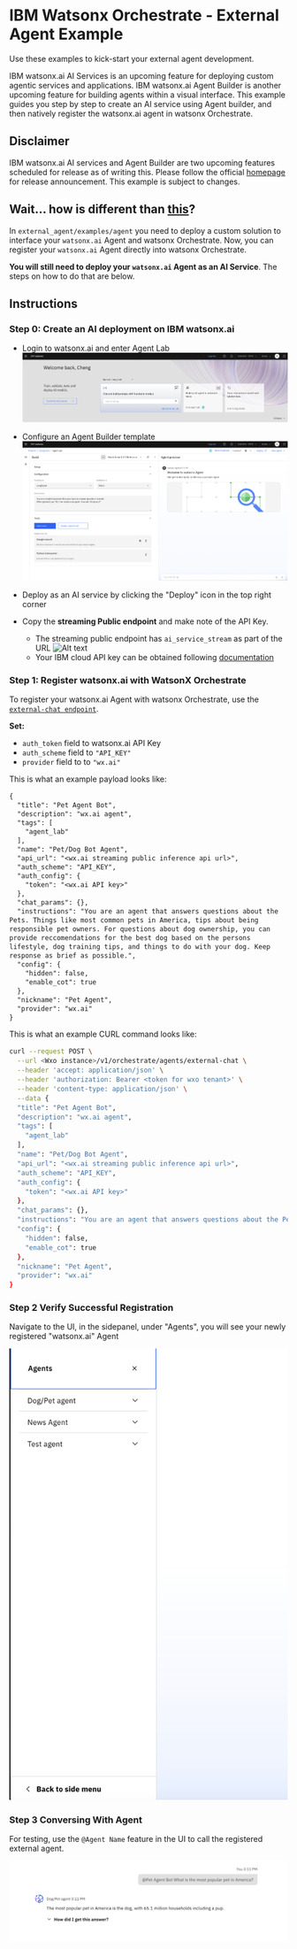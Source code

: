 # IBM Watsonx Orchestrate - External Agent Example

Use these examples to kick-start your external agent development.

IBM watsonx.ai AI Services is an upcoming feature for deploying custom agentic services and applications. IBM watsonx.ai Agent Builder is another upcoming feature for building agents within a visual interface. This example guides you step by step to create an AI service using Agent builder, and then natively register the watsonx.ai agent in watsonx Orchestrate.

## Disclaimer

IBM watsonx.ai AI services and Agent Builder are two upcoming features scheduled for release as of writing this. Please follow the official [homepage](https://www.ibm.com/products/watsonx-ai/ai-agent-development) for release announcement. This example is subject to changes.

## Wait... how is different than [this](#../examples/agent_builder/README.md])?

In `external_agent/examples/agent` you need to deploy a custom solution to interface your `watsonx.ai` Agent and watsonx Orchestrate. Now, you can register your `watsonx.ai` Agent directly into watsonx Orchestrate.

**You will still need to deploy your `watsonx.ai` Agent as an AI Service**. The steps on how to do that are below.


## Instructions

### Step 0: Create an AI deployment on IBM watsonx.ai

- Login to watsonx.ai and enter Agent Lab
![Alt text](../agent_builder/assets/wxai_home.png "Agent Lab in watsonx.ai home page")
- Configure an Agent Builder template
![Alt text](../agent_builder/assets/agent-builder.png "Example of Agent Builder template configuration")
- Deploy as an AI service by clicking the "Deploy" icon in the top right corner

- Copy the **streaming Public endpoint** and make note of the API Key.
  - The streaming public endpoint has `ai_service_stream` as part of the URL
![Alt text](../agent_builder/assets/deployment_id.png "Example of endpoints")
  - Your IBM cloud API key can be obtained following [documentation](https://cloud.ibm.com/docs/account?topic=account-userapikey&interface=ui)

### Step 1: Register watsonx.ai with WatsonX Orchestrate
To register your watsonx.ai Agent with watsonx Orchestrate, use the [`external-chat endpoint`](https://developer.ibm.com/apis/catalog/watsonorchestrate--custom-assistants/api/API--watsonorchestrate--ibm-watsonx-orchestrate-api#Register_an_external_chat_completions_agent__agents_external_chat_post).

**Set: <br>**
- `auth_token` field to watsonx.ai API Key
- `auth_scheme` field to `"API_KEY"`
- `provider` field to to `"wx.ai"`

This is what an example payload looks like:
```
{
  "title": "Pet Agent Bot",
  "description": "wx.ai agent",
  "tags": [
    "agent_lab"
  ],
  "name": "Pet/Dog Bot Agent",
  "api_url": "<wx.ai streaming public inference api url>",
  "auth_scheme": "API_KEY",
  "auth_config": {
    "token": "<wx.ai API key>"
  },
  "chat_params": {},
  "instructions": "You are an agent that answers questions about the Pets. Things like most common pets in America, tips about being responsible pet owners. For questions about dog ownership, you can provide reccomendations for the best dog based on the persons lifestyle, dog training tips, and things to do with your dog. Keep response as brief as possible.",
  "config": {
    "hidden": false,
    "enable_cot": true
  },
  "nickname": "Pet Agent",
  "provider": "wx.ai"
}
```

This is what an example CURL command looks like:
```bash
curl --request POST \
  --url <Wxo instance>/v1/orchestrate/agents/external-chat \
  --header 'accept: application/json' \
  --header 'authorization: Bearer <token for wxo tenant>' \
  --header 'content-type: application/json' \
  --data {
  "title": "Pet Agent Bot",
  "description": "wx.ai agent",
  "tags": [
    "agent_lab"
  ],
  "name": "Pet/Dog Bot Agent",
  "api_url": "<wx.ai streaming public inference api url>",
  "auth_scheme": "API_KEY",
  "auth_config": {
    "token": "<wx.ai API key>"
  },
  "chat_params": {},
  "instructions": "You are an agent that answers questions about the Pets. Things like most common pets in America, tips about being responsible pet owners. For questions about dog ownership, you can provide reccomendations for the best dog based on the persons lifestyle, dog training tips, and things to do with your dog. Keep response as brief as possible.",
  "config": {
    "hidden": false,
    "enable_cot": true
  },
  "nickname": "Pet Agent",
  "provider": "wx.ai"
}
```

### Step 2 Verify Successful Registration
Navigate to the UI, in the sidepanel, under "Agents", you will see your newly registered "watsonx.ai" Agent

![Alt text](./assets/registered_agent.png "Succesful Registered Agent")

### Step 3 Conversing With Agent

For testing, use the `@Agent Name` feature in the UI to call the registered external agent.

![Alt text](./assets/call_agent_directly.png "Succesful Registered Agent")

